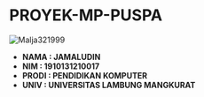# PROYEK-MP-PUSPA
<p align="left"> <img src="https://miro.medium.com/max/875/1*ivSTmdxoOWOEwj26KFMhFg.jpeg" alt="Malja321999" /> </p>

+ **NAMA  : JAMALUDIN**
+ **NIM   : 1910131210017**
+ **PRODI : PENDIDIKAN KOMPUTER**
+ **UNIV    : UNIVERSITAS LAMBUNG MANGKURAT**
